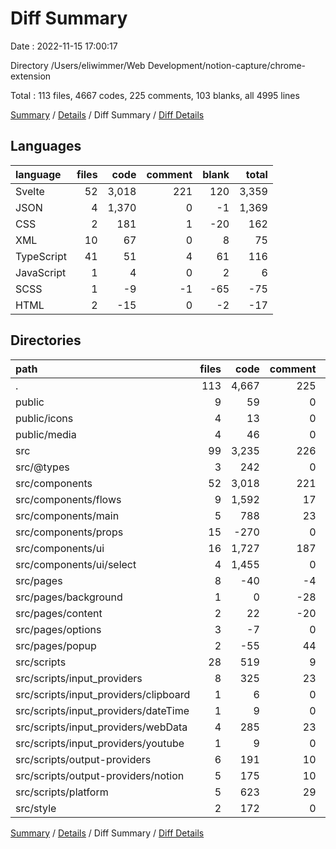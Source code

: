 # Diff Summary

Date : 2022-11-15 17:00:17

Directory /Users/eliwimmer/Web Development/notion-capture/chrome-extension

Total : 113 files,  4667 codes, 225 comments, 103 blanks, all 4995 lines

[Summary](results.md) / [Details](details.md) / Diff Summary / [Diff Details](diff-details.md)

## Languages
| language | files | code | comment | blank | total |
| :--- | ---: | ---: | ---: | ---: | ---: |
| Svelte | 52 | 3,018 | 221 | 120 | 3,359 |
| JSON | 4 | 1,370 | 0 | -1 | 1,369 |
| CSS | 2 | 181 | 1 | -20 | 162 |
| XML | 10 | 67 | 0 | 8 | 75 |
| TypeScript | 41 | 51 | 4 | 61 | 116 |
| JavaScript | 1 | 4 | 0 | 2 | 6 |
| SCSS | 1 | -9 | -1 | -65 | -75 |
| HTML | 2 | -15 | 0 | -2 | -17 |

## Directories
| path | files | code | comment | blank | total |
| :--- | ---: | ---: | ---: | ---: | ---: |
| . | 113 | 4,667 | 225 | 103 | 4,995 |
| public | 9 | 59 | 0 | 5 | 64 |
| public/icons | 4 | 13 | 0 | 2 | 15 |
| public/media | 4 | 46 | 0 | 4 | 50 |
| src | 99 | 3,235 | 226 | 94 | 3,555 |
| src/@types | 3 | 242 | 0 | 26 | 268 |
| src/components | 52 | 3,018 | 221 | 120 | 3,359 |
| src/components/flows | 9 | 1,592 | 17 | 92 | 1,701 |
| src/components/main | 5 | 788 | 23 | 56 | 867 |
| src/components/props | 15 | -270 | 0 | -36 | -306 |
| src/components/ui | 16 | 1,727 | 187 | 75 | 1,989 |
| src/components/ui/select | 4 | 1,455 | 0 | 59 | 1,514 |
| src/pages | 8 | -40 | -4 | -20 | -64 |
| src/pages/background | 1 | 0 | -28 | -9 | -37 |
| src/pages/content | 2 | 22 | -20 | -10 | -8 |
| src/pages/options | 3 | -7 | 0 | 2 | -5 |
| src/pages/popup | 2 | -55 | 44 | -3 | -14 |
| src/scripts | 28 | 519 | 9 | 57 | 585 |
| src/scripts/input_providers | 8 | 325 | 23 | 77 | 425 |
| src/scripts/input_providers/clipboard | 1 | 6 | 0 | 1 | 7 |
| src/scripts/input_providers/dateTime | 1 | 9 | 0 | 2 | 11 |
| src/scripts/input_providers/webData | 4 | 285 | 23 | 70 | 378 |
| src/scripts/input_providers/youtube | 1 | 9 | 0 | 2 | 11 |
| src/scripts/output-providers | 6 | 191 | 10 | 23 | 224 |
| src/scripts/output-providers/notion | 5 | 175 | 10 | 21 | 206 |
| src/scripts/platform | 5 | 623 | 29 | 62 | 714 |
| src/style | 2 | 172 | 0 | -86 | 86 |

[Summary](results.md) / [Details](details.md) / Diff Summary / [Diff Details](diff-details.md)
